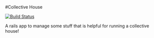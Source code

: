 #Collective House

[![Build Status](https://semaphoreci.com/api/v1/projects/16415690-773a-404c-8e57-c0abc2821117/679994/badge.svg)](https://semaphoreci.com/alice-pote/collectivehouse)

A rails app to manage some stuff that is helpful for running a collective
house!
